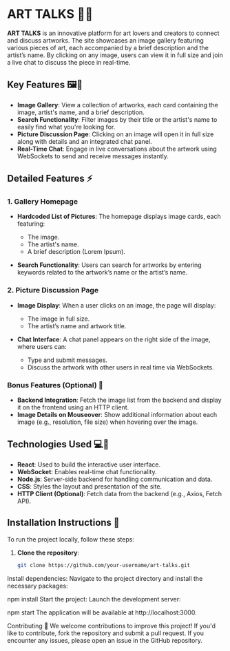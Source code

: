 
# ART TALKS 🎨💬

**ART TALKS** is an innovative platform for art lovers and creators to connect and discuss artworks. The site showcases an image gallery featuring various pieces of art, each accompanied by a brief description and the artist’s name. By clicking on any image, users can view it in full size and join a live chat to discuss the piece in real-time.

## Key Features 🖼️💬

- **Image Gallery**: View a collection of artworks, each card containing the image, artist's name, and a brief description.
- **Search Functionality**: Filter images by their title or the artist's name to easily find what you're looking for.
- **Picture Discussion Page**: Clicking on an image will open it in full size along with details and an integrated chat panel.
- **Real-Time Chat**: Engage in live conversations about the artwork using WebSockets to send and receive messages instantly.

## Detailed Features ⚡

### 1. Gallery Homepage
- **Hardcoded List of Pictures**: The homepage displays image cards, each featuring:
  - The image.
  - The artist's name.
  - A brief description (Lorem Ipsum).
  
- **Search Functionality**: Users can search for artworks by entering keywords related to the artwork’s name or the artist’s name.

### 2. Picture Discussion Page
- **Image Display**: When a user clicks on an image, the page will display:
  - The image in full size.
  - The artist’s name and artwork title.
  
- **Chat Interface**: A chat panel appears on the right side of the image, where users can:
  - Type and submit messages.
  - Discuss the artwork with other users in real time via WebSockets.

### Bonus Features (Optional) 🎁

- **Backend Integration**: Fetch the image list from the backend and display it on the frontend using an HTTP client.
- **Image Details on Mouseover**: Show additional information about each image (e.g., resolution, file size) when hovering over the image.

## Technologies Used 💻🚀

- **React**: Used to build the interactive user interface.
- **WebSocket**: Enables real-time chat functionality.
- **Node.js**: Server-side backend for handling communication and data.
- **CSS**: Styles the layout and presentation of the site.
- **HTTP Client (Optional)**: Fetch data from the backend (e.g., Axios, Fetch API).

## Installation Instructions 🚀

To run the project locally, follow these steps:

1. **Clone the repository**:
   ```bash
   git clone https://github.com/your-username/art-talks.git
Install dependencies: Navigate to the project directory and install the necessary packages:

npm install
Start the project: Launch the development server:


npm start
The application will be available at http://localhost:3000.

Contributing 🤝
We welcome contributions to improve this project! If you'd like to contribute, fork the repository and submit a pull request. If you encounter any issues, please open an issue in the GitHub repository.

